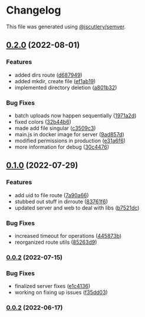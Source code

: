 # Changelog

This file was generated using [@jscutlery/semver](https://github.com/jscutlery/semver).

## [0.2.0](https://github.com/Crate-Network/crate/compare/@crate/server-0.1.0...@crate/server-0.2.0) (2022-08-01)

### Features

- added dirs route ([d687949](https://github.com/Crate-Network/crate/commit/d6879490eaaa4d75686a248b79a40e43f793fa13))
- added mkdir, create file ([ef1ab19](https://github.com/Crate-Network/crate/commit/ef1ab19a614b0bc1242376aa0a0d2124adc85322))
- implemented directory deletion ([a801b32](https://github.com/Crate-Network/crate/commit/a801b3203b285fb3db3f3b3dc12bccf67e034fba))

### Bug Fixes

- batch uploads now happen sequentially ([1971a2d](https://github.com/Crate-Network/crate/commit/1971a2d0e732aea0a329f777d77c2d597698c2d0))
- fixed colors ([32b44b6](https://github.com/Crate-Network/crate/commit/32b44b62507017843631ead6fc5709a1ee9a6de4))
- made add file singular ([c3509c3](https://github.com/Crate-Network/crate/commit/c3509c3d795f360cec5847ad16c30914ec759fbc))
- main.js in docker image for server ([9ad857d](https://github.com/Crate-Network/crate/commit/9ad857d393cb9ac0d168e97fa41ae44bc919f1a4))
- modified permissions in production ([e31a6f6](https://github.com/Crate-Network/crate/commit/e31a6f66156f9b3b6f06edb07d1cf8f9273f8b2d))
- more information for debug ([30c4476](https://github.com/Crate-Network/crate/commit/30c44760286d489e34b0218992e34fc0e1908067))

## [0.1.0](https://github.com/Crate-Network/crate/compare/@crate/server-0.0.2...@crate/server-0.1.0) (2022-07-29)

### Features

- add uid to file route ([7a90a66](https://github.com/Crate-Network/crate/commit/7a90a665cb018e8689d977605df4b4d0ed2e6fe2))
- stubbed out stuff in dirroute ([83761f6](https://github.com/Crate-Network/crate/commit/83761f6494b6a79625d0722c0c02b758c429213c))
- updated server and web to deal with libs ([b7521dc](https://github.com/Crate-Network/crate/commit/b7521dc42d5842950c06014f36f0df0a4ad3343a))

### Bug Fixes

- increased timeout for operations ([445873b](https://github.com/Crate-Network/crate/commit/445873b96bfa9ccbd60ba4d0b28d4141b47a1f26))
- reorganized route utils ([85263d9](https://github.com/Crate-Network/crate/commit/85263d9256e6eacf82251cd69381675cd714cbb4))

### [0.0.2](https://github.com/Crate-Network/crate/compare/@crate/server-0.0.1...@crate/server-0.0.2) (2022-07-15)

### Bug Fixes

- finalized server fixes ([e1c4136](https://github.com/Crate-Network/crate/commit/e1c4136b5c2b00a7eaac5cfebf8976119fbda92a))
- working on fixing up issues ([f35dd03](https://github.com/Crate-Network/crate/commit/f35dd03761c0fc1a1e4cafd5cbfdb080300e5dd0))

### [0.0.2](https://github.com/Crate-Network/crate/compare/@crate/server-0.0.1...@crate/server-0.0.2) (2022-06-17)
